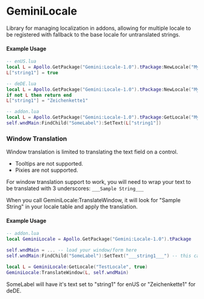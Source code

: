 GeminiLocale
============

Library for managing localization in addons, allowing for multiple locale to be registered with fallback to the base locale for untranslated strings.

#### Example Usage

```lua
-- enUS.lua
local L = Apollo.GetPackage("Gemini:Locale-1.0").tPackage:NewLocale("MyAddon", "enUS", true)
L["string1"] = true

-- deDE.lua
local L = Apollo.GetPackage("Gemini:Locale-1.0").tPackage:NewLocale("MyAddon", "deDE")
if not L then return end
L["string1"] = "Zeichenkette1" 

-- addon.lua
local L = Apollo.GetPackage("Gemini:Locale-1.0").tPackage:GetLocale("MyAddon", true)
self.wndMain:FindChild("SomeLabel"):SetText(L["string1"])
```

### Window Translation

Window translation is limited to translating the text field on a control.

* Tooltips are not supported.  
* Pixies are not supported.

For window translation support to work, you will need to wrap your text to be translated with 3 underscores: `___Sample String___`
 
When you call GeminiLocale:TranslateWindow, it will look for "Sample String" in your locale table and apply the translation.

#### Example Usage

```lua
-- addon.lua
local GeminiLocale = Apollo.GetPackage("Gemini:Locale-1.0").tPackage

self.wndMain = ... -- load your window/form here
self.wndMain:FindChild("SomeLabel"):SetText("___string1___") -- this can be set when designing the window in Houston.

local L = GeminiLocale:GetLocale("TestLocale", true)
GeminiLocale:TranslateWindow(L, self.wndMain)
```

SomeLabel will have it's text set to "string1" for enUS or "Zeichenkette1" for deDE.
